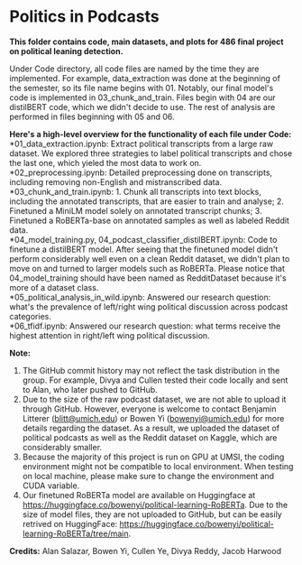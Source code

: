 # Politics in Podcasts
**This folder contains code, main datasets, and plots for 486 final project on political leaning detection.**

Under Code directory, all code files are named by the time they are implemented. For example, data_extraction was done at the beginning of the semester, so its file name begins with 01. Notably, our final model's code is implemented in 03_chunk_and_train. Files begin with 04 are our distilBERT code, which we didn't decide to use. The rest of analysis are performed in files beginning with 05 and 06.

**Here's a high-level overview for the functionality of each file under Code:**
*01_data_extraction.ipynb: Extract political transcripts from a large raw dataset. We explored three strategies to label political transcripts and chose the last one, which yieled the most data to work on.
<br> *02_preprocessing.ipynb: Detailed preprocessing done on transcripts, including removing non-English and mistranscribed data. 
<br> *03_chunk_and_train.ipynb: 1. Chunk all transcripts into text blocks, including the annotated transcripts, that are easier to train and analyse; 2. Finetuned a MiniLM model solely on annotated transcript chunks; 3. Finetuned a RoBERTa-base on annotated samples as well as labeled Reddit data.
<br> *04_model_training.py, 04_podcast_classifier_distilBERT.ipynb: Code to finetune a distilBERT model. After seeing that the finetuned model didn't perform considerably well even on a clean Reddit dataset, we didn't plan to move on and turned to larger models such as RoBERTa. Please notice that 04_model_training should have been named as RedditDataset because it's more of a dataset class. 
<br> *05_political_analysis_in_wild.ipynb: Answered our research question: what's the prevalence of left/right wing political discussion across podcast categories.
<br> *06_tfidf.ipynb: Answered our research question: what terms receive the highest attention in right/left wing political discussion. 


**Note:** 
1. The GitHub commit history may not reflect the task distribution in the group. For example, Divya and Cullen tested their code locally and sent to Alan, who later pushed to GitHub. 
2. Due to the size of the raw podcast dataset, we are not able to upload it through GitHub. However, everyone is welcome to contact Benjamin Litterer (blitt@umich.edu) or Bowen Yi (bowenyi@umich.edu) for more details regarding the dataset.
As a result, we uploaded the dataset of political podcasts as well as the Reddit dataset on Kaggle, which are considerably smaller. 
3. Because the majority of this project is run on GPU at UMSI, the coding environment might not be compatible to local environment. When testing on local machine, please make sure to change the environment and CUDA variable.
4. Our finetuned RoBERTa model are available on Huggingface at https://huggingface.co/bowenyi/political-learning-RoBERTa. Due to the size of model files, they are not uploaded to GitHub, but can be easily retrived on HuggingFace: https://huggingface.co/bowenyi/political-learning-RoBERTa/tree/main. 

**Credits:**
Alan Salazar, Bowen Yi, Cullen Ye, Divya Reddy, Jacob Harwood
